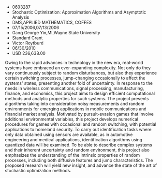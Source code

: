 
* 0603287
* Stochastic Optimization: Approximation Algorithms and Asymptotic Analysis
* DMS,APPLIED MATHEMATICS, COFFES
* 07/15/2006,07/13/2006
* Gang George Yin,MI,Wayne State University
* Standard Grant
* Victor Roytburd
* 06/30/2010
* USD 236,638.00

Owing to the rapid advances in technology in the new era, real-world systems
have embraced an ever-expanding complexity. Not only do they vary continuously
subject to random disturbances, but also they experience certain switching
processes, jump-changing occasionally to affect the systems' states, presenting
another fold of uncertainty. In response to the needs in wireless
communications, signal processing, manufacturing, finance, and economics, this
project aims to design efficient computational methods and analytic properties
for such systems. The project presents algorithms taking into consideration
noisy measurements and random environments for emerging applications in mobile
communications and financial market analysis. Motivated by pursuit-evasion games
that involve additional environmental variables, this project develops numerical
procedures for games with occasional and random switching, with potential
applications to homeland security. To carry out identification tasks where only
data obtained using sensors are available, as in automotive engineering and
medical applications, identification algorithms using quantized data will be
examined. To be able to describe complex systems and their inherent uncertainty
and random environment, this project also emphasizes the understanding of the
intrinsic properties of random processes, including both diffusive features and
jump characteristics. The proposed research will yield new insight, and advance
the state of the art of stochastic optimization methods.
